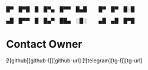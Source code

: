 █▀ █▀█ █ █▀▄ █▀▀ █▄█   █▀ █▀ █░█

▄█ █▀▀ █ █▄▀ ██▄ ░█░   ▄█ ▄█ █▀█

# Contact Owner
[![github][github-l]][github-url]
[![telegram][tg-l]][tg-url]
